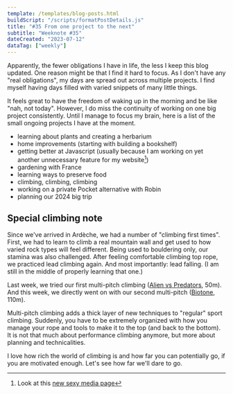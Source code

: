 ```yaml
---
template: /templates/blog-posts.html
buildScript: "/scripts/formatPostDetails.js"
title: "#35 From one project to the next"
subtitle: "Weeknote #35"
dateCreated: "2023-07-12"
dataTag: ["weekly"]
---
```


Apparently, the fewer obligations I have in life, the less I keep this blog updated. One reason might be that I find it hard to focus. As I don't have any "real obligations", my days are spread out across multiple projects. I find myself having days filled with varied snippets of many little things.

It feels great to have the freedom of waking up in the morning and be like "nah, not today". However, I do miss the continuity of working on one big project consistently. Until I manage to focus my brain, here is a list of the small ongoing projects I have at the moment.

- learning about plants and creating a herbarium
- home improvements (starting with building a bookshelf)
- getting better at Javascript (usually because I am working on yet another unnecessary feature for my website[^1])
- gardening with France
- learning ways to preserve food
- climbing, climbing, climbing
- working on a private Pocket alternative with Robin
- planning our 2024 big trip

[^1]: Look at this [new sexy media page](/media/)

## Special climbing note

Since we've arrived in Ardèche, we had a number of "climbing first times". First, we had to learn to climb a real mountain wall and get used to how varied rock types will feel different. Being used to bouldering only, our stamina was also challenged. After feeling comfortable climbing top rope, we practiced lead climbing again. And most importantly: lead falling. (I am still in the middle of properly learning that one.)

Last week, we tried our first multi-pitch climbing ([Alien vs Predators](https://www.camptocamp.org/routes/666128/fr/gorges-du-chassezac-casteljau-actinidias-alien-vs-predators), 50m). And this week, we directly went on with our second multi-pitch ([Biotone](https://www.camptocamp.org/routes/56586/fr/la-jonte-cirque-des-vases-biotone), 110m).

Multi-pitch climbing adds a thick layer of new techniques to "regular" sport climbing. Suddenly, you have to be extremely organized with how you manage your rope and tools to make it to the top (and back to the bottom). It is not that much about performance climbing anymore, but more about planning and technicalities.

I love how rich the world of climbing is and how far you can potentially go, if you are motivated enough. Let's see how far we'll dare to go.
